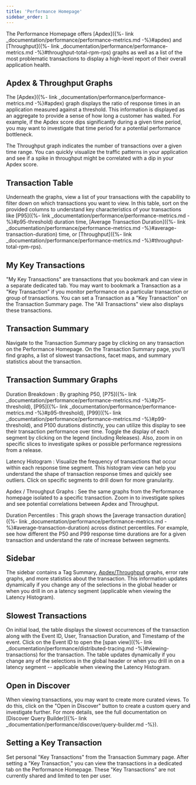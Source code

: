 ```yaml
---
title: 'Performance Homepage'
sidebar_order: 1
---
```


The Performance Homepage offers [Apdex]({%- link _documentation/performance/performance-metrics.md -%}#apdex) and [Throughput]({%- link _documentation/performance/performance-metrics.md -%}#throughput-total-rpm-rps) graphs as well as a list of the most problematic transactions to display a high-level report of their overall application health.

## Apdex & Throughput Graphs
The [Apdex]({%- link _documentation/performance/performance-metrics.md -%}#apdex) graph displays the ratio of response times in an application measured against a threshold. This information is displayed as an aggregate to provide a sense of how long a customer has waited. For example, if the Apdex score dips significantly during a given time period, you may want to investigate that time period for a potential performance bottleneck.

The Throughput graph indicates the number of transactions over a given time range. You can quickly visualize the traffic patterns in your application and see if a spike in throughput might be correlated with a dip in your Apdex score.

## Transaction Table
Underneath the graphs, view a list of your transactions with the capability to filter down on which transactions you want to view. In this table, sort on the provided columns to understand key characteristics of your transactions like [P95]({%- link _documentation/performance/performance-metrics.md -%}#p95-threshold) duration time, [Average Transaction Duration]({%- link _documentation/performance/performance-metrics.md -%}#average-transaction-duration) time, or [Throughput]({%- link _documentation/performance/performance-metrics.md -%}#throughput-total-rpm-rps).

## My Key Transactions
"My Key Transactions" are transactions that you bookmark and can view in a separate dedicated tab. You may want to bookmark a Transaction as a "Key Transaction" if you monitor performance on a particular transaction or group of transactions. You can set a Transaction as a "Key Transaction" on the Transaction Summary page. The "All Transactions" view also displays these transactions.

## Transaction Summary

Navigate to the Transaction Summary page by clicking on any transaction on the Performance Homepage. On the Transaction Summary page, you'll find graphs, a list of slowest transactions, facet maps, and summary statistics about the transaction.

## Transaction Summary Graphs
Duration Breakdown 
: By graphing P50, [P75]({%- link _documentation/performance/performance-metrics.md -%}#p75-threshold), [P95]({%- link _documentation/performance/performance-metrics.md -%}#p95-threshold), [P99]({%- link _documentation/performance/performance-metrics.md -%}#p99-threshold), and P100 durations distinctly, you can utilize this display to see their transaction performance over time. Toggle the display of each segment by clicking on the legend (including Releases). Also, zoom in on specific slices to investigate spikes or possible performance regressions from a release.

Latency Histogram
: Visualize the frequency of transactions that occur within each response time segment. This histogram view can help you understand the shape of transaction response times and quickly see outliers. Click on specific segments to drill down for more granularity.

Apdex / Throughput Graphs
: See the same graphs from the Performance homepage isolated to a specific transaction. Zoom in to investigate spikes and see potential correlations between Apdex and Throughput.

Duration Percentiles
: This graph shows the [average transaction duration]({%- link _documentation/performance/performance-metrics.md -%}#average-transaction-duration) across distinct percentiles. For example, see how different the P50 and P99 response time durations are for a given transaction and understand the rate of increase between segments.

## Sidebar
The sidebar contains a Tag Summary, [Apdex/Throughput](#apdex--throughput-graphs) graphs, error rate graphs, and more statistics about the transaction. This information updates dynamically if you change any of the selections in the global header or when you drill in on a latency segment (applicable when viewing the Latency Histogram).

## Slowest Transactions
On initial load, the table displays the slowest occurrences of the transaction along with the Event ID, User, Transaction Duration, and Timestamp of the event. Click on the Event ID to open the [span view]({%- link _documentation/performance/distributed-tracing.md -%}#viewing-transactions) for the transaction. The table updates dynamically if you change any of the selections in the global header or when you drill in on a latency segment -- applicable when viewing the Latency Histogram.

## Open in Discover
When viewing transactions, you may want to create more curated views. To do this, click on the "Open in Discover" button to create a custom query and investigate further. For more details, see the full documentation on [Discover Query Builder]({%- link _documentation/performance/discover/query-builder.md -%}).

## Setting a Key Transaction
Set personal "Key Transactions" from the Transaction Summary page. After setting a "Key Transaction," you can view the transactions in a dedicated tab on the Performance Homepage. These "Key Transactions" are not currently shared and limited to ten per user.